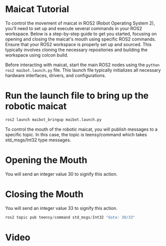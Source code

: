 # Maicat Tutorial

To control the movement of maicat in ROS2 (Robot Operating System 2), you'll need to set up and execute several commands in your ROS2 workspace. Below is a step-by-step guide to get you started, focusing on opening and closing the maicat's mouth using specific ROS2 commands.
Ensure that your ROS2 workspace is properly set up and sourced. This typically involves cloning the necessary repositories and building the workspace using colcon build. 

Before interacting with maicat, start the main ROS2 nodes using the ```python ros2 maibot.launch.py``` file. This launch file typically initializes all necessary hardware interfaces, drivers, and configurations.

# Run the launch file to bring up the robotic maicat
```python
ros2 launch maibot_bringup maibot.launch.py
```
To control the mouth of the robotic maicat, you will publish messages to a specific topic. In this case, the topic is teensy/command which takes std_msgs/Int32 type messages.

# Opening the Mouth 
You will send an integer value 30 to signify this action.

# Closing the Mouth 
You will send an integer value 33 to signify this action.
```python
ros2 topic pub teensy/command std_msgs/Int32 "data: 30/33"
```
# Video 
